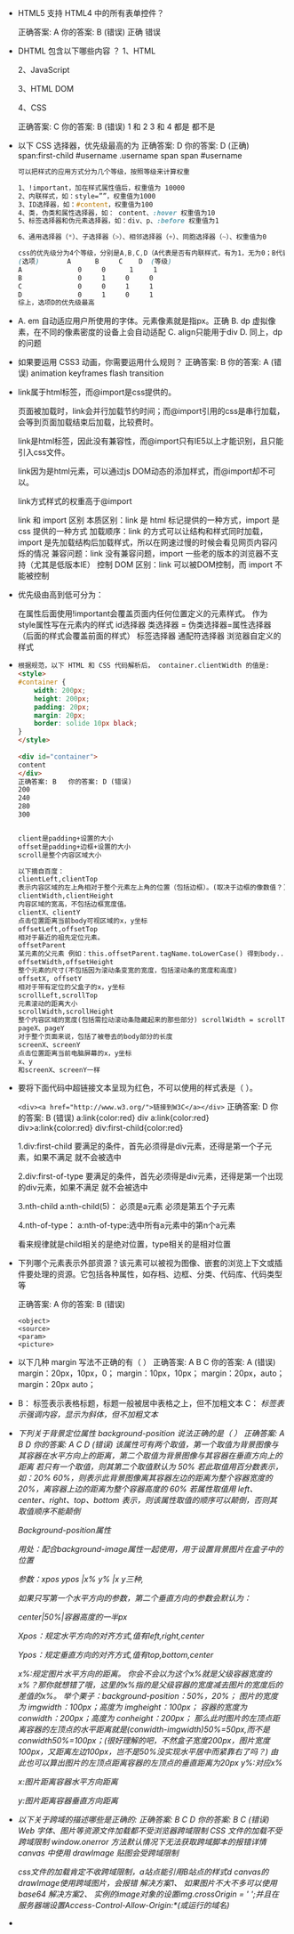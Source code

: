 * HTML5 支持 HTML4 中的所有表单控件？

  正确答案: A   你的答案: B (错误)
  正确
  错误

* DHTML 包含以下哪些内容 ？
  1、HTML

  2、JavaScript

  3、HTML DOM

  4、CSS

  正确答案: C   你的答案: B (错误)
  1 和 2
  3 和 4
  都是
  都不是

* 以下 CSS 选择器，优先级最高的为
  正确答案: D   你的答案: D (正确)
  span:first-child
  #username
  .username span
  span #username

  ```css
  可以把样式的应用方式分为几个等级，按照等级来计算权重
  
  1、!important，加在样式属性值后，权重值为 10000
  2、内联样式，如：style=””，权重值为1000
  3、ID选择器，如：#content，权重值为100
  4、类，伪类和属性选择器，如： content、:hover 权重值为10
  5、标签选择器和伪元素选择器，如：div、p、:before 权重值为1
  
  6、通用选择器（*）、子选择器（>）、相邻选择器（+）、同胞选择器（~）、权重值为0
  
  css的优先级分为4个等级，分别是A,B,C,D（A代表是否有内联样式，有为1，无为0；B代表ID选择器个数；C代表类选择器、属性选择器和伪类总个数；D代表标签选择器和伪元素总个数），比较规则就是从左往右比较。本题中，
  (选项)       A      B     C    D  (等级)
  A              0     0      1     1
  B              0     1     0     0
  C              0     0     1     1
  D              0     1     0     1
  综上，选项D的优先级最高
  ```

* A.    em 自动适应用户所使用的字体。元素像素就是指px。正确
  B.    dp 虚拟像素，在不同的像素密度的设备上会自动适配
  C.    align只能用于div
  D.    同上，dp的问题

* 如果要运用 CSS3 动画，你需要运用什么规则？
  正确答案: B   你的答案: A (错误)
  animation
  keyframes
  flash
  transition

* link属于html标签，而@import是css提供的。

  页面被加载时，link会并行加载节约时间；而@import引用的css是串行加载，会等到页面加载结束后加载，比较费时。

  link是html标签，因此没有兼容性，而@import只有IE5以上才能识别，且只能引入css文件。

  link因为是html元素，可以通过js DOM动态的添加样式，而@import却不可以。

  link方式样式的权重高于@import

  link 和 import 区别
  本质区别：link 是 html 标记提供的一种方式，import 是 css 提供的一种方式
  加载顺序：link 的方式可以让结构和样式同时加载，import 是先加载结构后加载样式，所以在网速过慢的时候会看见网页内容闪烁的情况
  兼容问题：link 没有兼容问题，import 一些老的版本的浏览器不支持（尤其是低版本IE）
  控制 DOM 区别：link 可以被DOM控制，而 import 不能被控制

* 优先级由高到低可分为：

  在属性后面使用!important会覆盖页面内任何位置定义的元素样式。
  作为style属性写在元素内的样式
  id选择器
  类选择器 = 伪类选择器=属性选择器 （后面的样式会覆盖前面的样式）
  标签选择器
  通配符选择器
  浏览器自定义的样式 

* ```html
  根据规范，以下 HTML 和 CSS 代码解析后， container.clientWidth 的值是:
  <style>
  #container {
      width: 200px;
      height: 200px;
      padding: 20px;
      margin: 20px;
      border: solide 10px black;
  }
  </style>
   
  <div id="container">
  content
  </div>
  正确答案: B   你的答案: D (错误)
  200
  240
  280
  300
  
  
  client是padding+设置的大小
  offset是padding+边框+设置的大小
  scroll是整个内容区域大小
  
  以下摘自百度：
  clientLeft,clientTop
  表示内容区域的左上角相对于整个元素左上角的位置（包括边框）。(取决于边框的像数值？)
  clientWidth,clientHeight
  内容区域的宽高，不包括边框宽度值。
  clientX、clientY
  点击位置距离当前body可视区域的x，y坐标
  offsetLeft,offsetTop
  相对于最近的祖先定位元素。
  offsetParent
  某元素的父元素 例如：this.offsetParent.tagName.toLowerCase() 得到body...
  offsetWidth,offsetHeight
  整个元素的尺寸(不包括因为滚动条变宽的宽度，包括滚动条的宽度和高度)
  offsetX, offsetY
  相对于带有定位的父盒子的x，y坐标
  scrollLeft,scrollTop
  元素滚动的距离大小
  scrollWidth,scrollHeight
  整个内容区域的宽度(包括需拉动滚动条隐藏起来的那些部分) scrollWidth = scrollTop+clientWidth
  pageX、pageY
  对于整个页面来说，包括了被卷去的body部分的长度
  screenX、screenY
  点击位置距离当前电脑屏幕的x，y坐标
  x、y
  和screenX、screenY一样
  ```

* 要将下面代码中超链接文本呈现为红色，不可以使用的样式表是（      ）。

  `<div><a href="http://www.w3.org/">链接到W3C</a></div>`
  正确答案: D   你的答案: B (错误)
  a:link{color:red}
  div a:link{color:red}
  div>a:link{color:red}
  div:first-child{color:red}
  
  1.div:first-child
  要满足的条件，首先必须得是div元素，还得是第一个子元素，如果不满足 就不会被选中
  
  2.div:first-of-type
  要满足的条件，首先必须得是div元素，还得是第一个出现的div元素，如果不满足 就不会被选中
  
  3.nth-child
  a:nth-child(5)： 必须是a元素 必须是第五个子元素
  
  4.nth-of-type：
  a:nth-of-type:选中所有a元素中的第n个a元素
  
  看来规律就是child相关的是绝对位置，type相关的是相对位置
  
* 下列哪个元素表示外部资源？该元素可以被视为图像、嵌套的浏览上下文或插件要处理的资源。它包括各种属性，如存档、边框、分类、代码库、代码类型等

  正确答案: A   你的答案: B (错误)

  ```
  <object>
  <source>
  <param>
  <picture>
  ```

* 以下几种 margin 写法不正确的有（      ）
  正确答案: A B C   你的答案: A (错误)
  margin：20px，10px，0；
  margin：10px，10px；
  margin：20px，auto；
  margin：20px  auto；

* B：<caption> 标签表示表格标题，标题一般被居中表格之上，但不加粗文本
  C：<em> 标签表示强调内容，显示为斜体，但不加粗文本

* 下列关于背景定位属性 background-position 说法正确的是（     ）
  正确答案: A B D   你的答案: A C D (错误)
  该属性可有两个取值，第一个取值为背景图像与其容器在水平方向上的距离，第二个取值为背景图像与其容器在垂直方向上的距离
  若只有一个取值，则其第二个取值默认为 50%
  若此取值用百分数表示，如：20% 60%，则表示此背景图像离其容器左边的距离为整个容器宽度的 20%，离容器上边的距离为整个容器高度的 60%
  若属性取值用 left、center、right、top、bottom 表示，则该属性取值的顺序可以颠倒，否则其取值顺序不能颠倒

  Background-position属性

  用处：配合background-image属性一起使用，用于设置背景图片在盒子中的位置

  参数：xpos ypos |x% y% |x y三种,

  如果只写第一个水平方向的参数，第二个垂直方向的参数会默认为：

  center|50%|容器高度的一半px


  Xpos：规定水平方向的对齐方式,值有left,right,center

  Ypos：规定垂直方向的对齐方式,值有top,bottom,center


  x%:规定图片水平方向的距离。
  你会不会以为这个x%就是父级容器宽度的x%？那你就想错了哦，这里的x%指的是父级容器的宽度减去图片的宽度后的差值的x%。
  举个栗子：background-position：50%，20%；
  图片的宽度为     imgwidth：100px；高度为     imgheight：100px；
  容器的宽度为     conwidth：200px；高度为     conheight：200px；
  那么此时图片的左顶点距离容器的左顶点的水平距离就是(conwidth-imgwidth)*50%=50px,而不是conwidth*50%=100px；(很好理解的吧，不然盒子宽度200px，图片宽度100px，又距离左边100px，岂不是50%没实现水平居中而紧靠右了吗？)
  由此也可以算出图片的左顶点距离容器的左顶点的垂直距离为20px
  y%:对应x%


  x:图片距离容器水平方向距离

  y:图片距离容器垂直方向距离

* 以下关于跨域的描述哪些是正确的:
  正确答案: B C D   你的答案: B C (错误)
  Web 字体、图片等资源文件加载都不受浏览器跨域限制
  CSS 文件的加载不受跨域限制
  window.onerror 方法默认情况下无法获取跨域脚本的报错详情
  canvas 中使用 drawImage 贴图会受跨域限制

  css文件的加载肯定不收跨域限制，a站点能引用B站点的样式d
  canvas的drawImage使用跨域图片，会报错
  解决方案1、
  如果图片不大不多可以使用base64
  解决方案2、
  实例的image对象的设置img.crossOrigin = ' ';并且在服务器端设置Access-Control-Allow-Origin:*(或运行的域名)

* 